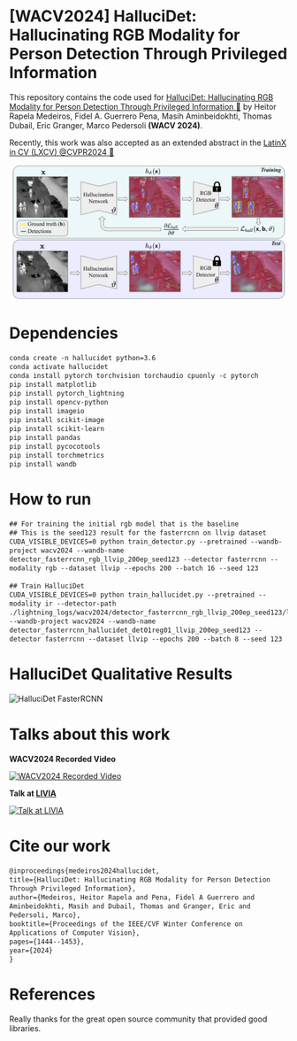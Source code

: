 
# [WACV2024] HalluciDet: Hallucinating RGB Modality for Person Detection Through Privileged Information

This repository contains the code used for [HalluciDet: Hallucinating RGB Modality for Person Detection Through Privileged Information 🔗](https://openaccess.thecvf.com/content/WACV2024/html/Medeiros_HalluciDet_Hallucinating_RGB_Modality_for_Person_Detection_Through_Privileged_Information_WACV_2024_paper.html) by Heitor Rapela Medeiros, Fidel A. Guerrero Pena, Masih Aminbeidokhti, Thomas Dubail, Eric Granger, Marco Pedersoli **(WACV 2024)**. 

Recently, this work was also accepted as an extended abstract in the [LatinX in CV (LXCV) @CVPR2024 🔗](https://www.latinxinai.org/cvpr-2024)


![HalluciDet Model](./resources/hallucidet.png)



# Dependencies

	conda create -n hallucidet python=3.6
	conda activate hallucidet
	conda install pytorch torchvision torchaudio cpuonly -c pytorch
	pip install matplotlib
	pip install pytorch_lightning
	pip install opencv-python
	pip install imageio
	pip install scikit-image
	pip install scikit-learn
	pip install pandas
	pip install pycocotools
	pip install torchmetrics
	pip install wandb


# How to run


	## For training the initial rgb model that is the baseline
	## This is the seed123 result for the fasterrcnn on llvip dataset
	CUDA_VISIBLE_DEVICES=0 python train_detector.py --pretrained --wandb-project wacv2024 --wandb-name detector_fasterrcnn_rgb_llvip_200ep_seed123 --detector fasterrcnn --modality rgb --dataset llvip --epochs 200 --batch 16 --seed 123

	## Train HalluciDet
	CUDA_VISIBLE_DEVICES=0 python train_hallucidet.py --pretrained --modality ir --detector-path ./lightning_logs/wacv2024/detector_fasterrcnn_rgb_llvip_200ep_seed123/llvip_rgb_fasterrcnn/best.ckpt --wandb-project wacv2024 --wandb-name detector_fasterrcnn_hallucidet_det01reg01_llvip_200ep_seed123 --detector fasterrcnn --dataset llvip --epochs 200 --batch 8 --seed 123

  

# HalluciDet Qualitative Results


![HalluciDet FasterRCNN](./resources/test_batch.gif)


# Talks about this work

**WACV2024 Recorded Video**


[![WACV2024 Recorded Video](https://img.youtube.com/vi/BEFi_zkG8Yc/0.jpg)](https://www.youtube.com/watch?v=BEFi_zkG8Yc)

**Talk at [LIVIA](https://liviamtl.ca/)**


[![Talk at LIVIA](https://img.youtube.com/vi/spH6mHMHapw/0.jpg)](https://youtu.be/spH6mHMHapw)


# Cite our work

	@inproceedings{medeiros2024hallucidet,
	title={HalluciDet: Hallucinating RGB Modality for Person Detection Through Privileged Information},
	author={Medeiros, Heitor Rapela and Pena, Fidel A Guerrero and Aminbeidokhti, Masih and Dubail, Thomas and Granger, Eric and Pedersoli, Marco},
	booktitle={Proceedings of the IEEE/CVF Winter Conference on Applications of Computer Vision},
	pages={1444--1453},
	year={2024}
	}


# References


Really thanks for the great open source community that provided good libraries.